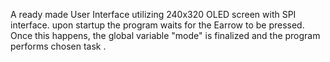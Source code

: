 A ready made User Interface utilizing 240x320 OLED screen with SPI interface.
upon startup the program waits for the Earrow to be pressed. Once this happens, the global variable "mode" is finalized and the program performs chosen task .
